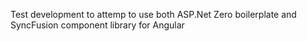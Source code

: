 Test development to attemp to use both ASP.Net Zero boilerplate and SyncFusion component library for Angular
